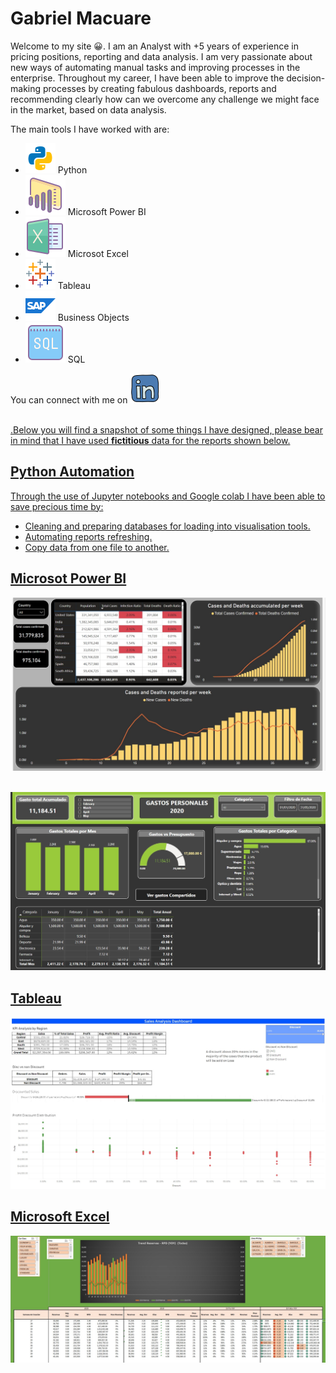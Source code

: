 # **Gabriel Macuare** <br>

Welcome to my site :grinning:. I am an Analyst with +5 years of experience in pricing positions, reporting and data analysis. I am very passionate about new ways of automating manual tasks and improving processes in the enterprise. Throughout my career, I have been able to improve the decision-making processes by creating fabulous dashboards, reports and recommending clearly how can we overcome any challenge we might face in the market, based on data analysis.
  
 The main tools I have worked with are:
 
* ![](./Icons/icons8-python-48.png) Python
* ![](./Icons/icons8-power-bi-64.png) Microsoft Power BI
* ![](./Icons/icons8-microsoft-excel-64.png) Microsot Excel
* ![](./Icons/icons8-tableau-software-48.png) Tableau
* ![](./Icons/icons8-sap-48.png) Business Objects
* ![](./Icons/icons8-sql-64.png) SQL

You can connect with me on <a href="https://www.linkedin.com/in/gabrielmacuare/"> <img src="./Icons/icons8-linkedin-48.png">  <br><br>
  
  .Below you will find a snapshot of some things I have designed, please bear in mind that I have used **fictitious** data for the reports shown below.
  





## Python Automation
Through the use of Jupyter notebooks and Google colab I have been able to save precious time by: 
* Cleaning and preparing databases for loading into visualisation tools.
* Automating reports refreshing.
* Copy data from one file to another.



## Microsot Power BI
![](./Images/COVID%20Power%20BI.jpg) <br><br>

![](./Images/Finance.jpg)



## Tableau 
![](./Images/Discounted_sales_analysis.jpg)

## Microsoft Excel
![](./Images/Excel.jpg)



        
